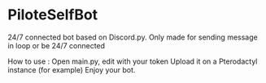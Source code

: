 # PiloteSelfBot
24/7 connected bot based on Discord.py. Only made for sending message in loop or be 24/7 connected


How to use : 
Open main.py, edit with your token
Upload it on a Pterodactyl instance (for example)
Enjoy your bot.
